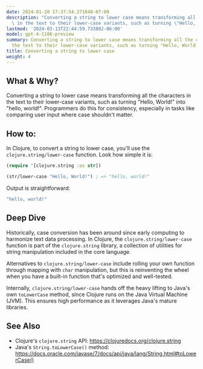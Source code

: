 ```yaml
---
date: 2024-01-20 17:37:54.271048-07:00
description: "Converting a string to lower case means transforming all the characters\
  \ in the text to their lower-case variants, such as turning \"Hello, World!\" into\u2026"
lastmod: '2024-03-13T22:44:59.733802-06:00'
model: gpt-4-1106-preview
summary: Converting a string to lower case means transforming all the characters in
  the text to their lower-case variants, such as turning "Hello, World.
title: Converting a string to lower case
weight: 4
---
```


## What & Why?
Converting a string to lower case means transforming all the characters in the text to their lower-case variants, such as turning "Hello, World!" into "hello, world!". Programmers do this for consistency, especially in tasks like comparing user input where case shouldn't matter.

## How to:
In Clojure, to convert a string to lower case, you'll use the `clojure.string/lower-case` function. Look how simple it is:

```clojure
(require '[clojure.string :as str])

(str/lower-case "Hello, World!") ; => "hello, world!"
```

Output is straightforward:

```clojure
"hello, world!"
```

## Deep Dive
Historically, case conversion has been around since early computing to harmonize text data processing. In Clojure, the `clojure.string/lower-case` function is part of the `clojure.string` library, a collection of utilities for string manipulation included in the core language.

Alternatives to `clojure.string/lower-case` include rolling your own function through mapping with `char` manipulation, but this is reinventing the wheel when you have a built-in function that's optimized and well-tested.

Internally, `clojure.string/lower-case` hands off the heavy lifting to Java's own `toLowerCase` method, since Clojure runs on the Java Virtual Machine (JVM). This ensures high performance as it leverages Java's mature libraries.

## See Also
- Clojure's `clojure.string` API: https://clojuredocs.org/clojure.string
- Java's `String.toLowerCase()` method: https://docs.oracle.com/javase/7/docs/api/java/lang/String.html#toLowerCase()
